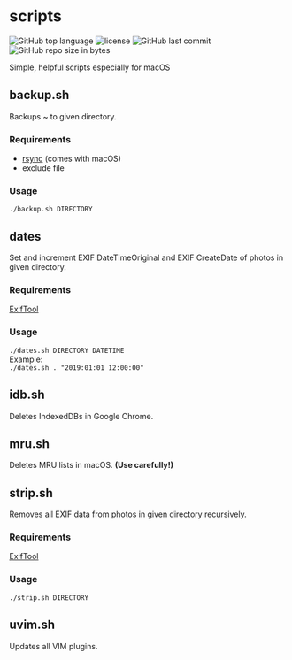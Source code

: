 # scripts
![GitHub top language](https://img.shields.io/github/languages/top/schdav/scripts.svg)
![license](https://img.shields.io/github/license/schdav/scripts.svg)
![GitHub last commit](https://img.shields.io/github/last-commit/schdav/scripts.svg)
![GitHub repo size in bytes](https://img.shields.io/github/repo-size/schdav/scripts.svg)

Simple, helpful scripts especially for macOS

## backup.sh
Backups ~ to given directory.
### Requirements
* [rsync](https://rsync.samba.org/) (comes with macOS)
* exclude file
### Usage
`./backup.sh DIRECTORY`

## dates
Set and increment EXIF DateTimeOriginal and EXIF CreateDate of photos in given directory.
### Requirements
[ExifTool](https://owl.phy.queensu.ca/~phil/exiftool/)
### Usage
`./dates.sh DIRECTORY DATETIME`  
Example:  
`./dates.sh . "2019:01:01 12:00:00"`

## idb.sh
Deletes IndexedDBs in Google Chrome.

## mru.sh
Deletes MRU lists in macOS.
**(Use carefully!)**

## strip.sh
Removes all EXIF data from photos in given directory recursively.
### Requirements
[ExifTool](https://owl.phy.queensu.ca/~phil/exiftool/)
### Usage
`./strip.sh DIRECTORY`

## uvim.sh
Updates all VIM plugins.
